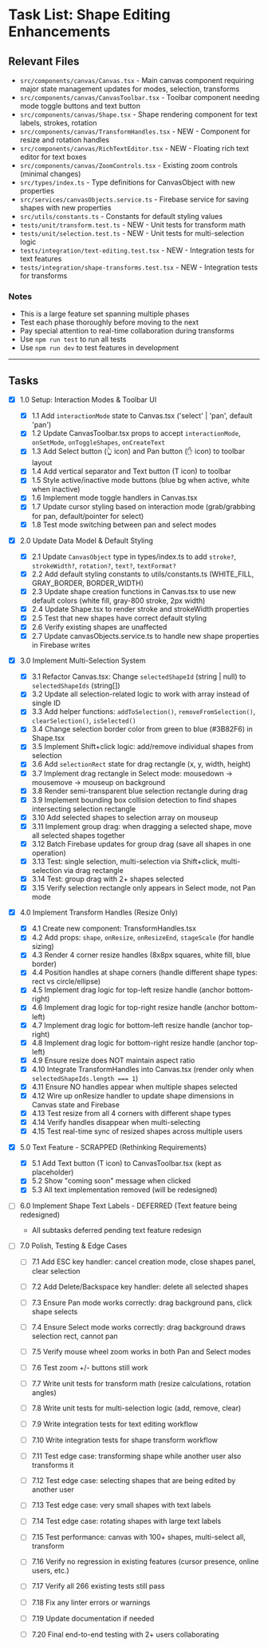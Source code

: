 # Task List: Shape Editing Enhancements

## Relevant Files

- `src/components/canvas/Canvas.tsx` - Main canvas component requiring major state management updates for modes, selection, transforms
- `src/components/canvas/CanvasToolbar.tsx` - Toolbar component needing mode toggle buttons and text button
- `src/components/canvas/Shape.tsx` - Shape rendering component for text labels, strokes, rotation
- `src/components/canvas/TransformHandles.tsx` - NEW - Component for resize and rotation handles
- `src/components/canvas/RichTextEditor.tsx` - NEW - Floating rich text editor for text boxes
- `src/components/canvas/ZoomControls.tsx` - Existing zoom controls (minimal changes)
- `src/types/index.ts` - Type definitions for CanvasObject with new properties
- `src/services/canvasObjects.service.ts` - Firebase service for saving shapes with new properties
- `src/utils/constants.ts` - Constants for default styling values
- `tests/unit/transform.test.ts` - NEW - Unit tests for transform math
- `tests/unit/selection.test.ts` - NEW - Unit tests for multi-selection logic
- `tests/integration/text-editing.test.tsx` - NEW - Integration tests for text features
- `tests/integration/shape-transforms.test.tsx` - NEW - Integration tests for transforms

### Notes

- This is a large feature set spanning multiple phases
- Test each phase thoroughly before moving to the next
- Pay special attention to real-time collaboration during transforms
- Use `npm run test` to run all tests
- Use `npm run dev` to test features in development

---

## Tasks

- [x] 1.0 Setup: Interaction Modes & Toolbar UI
  - [x] 1.1 Add `interactionMode` state to Canvas.tsx ('select' | 'pan', default 'pan')
  - [x] 1.2 Update CanvasToolbar.tsx props to accept `interactionMode`, `onSetMode`, `onToggleShapes`, `onCreateText`
  - [x] 1.3 Add Select button (👆 icon) and Pan button (✋ icon) to toolbar layout
  - [x] 1.4 Add vertical separator and Text button (T icon) to toolbar
  - [x] 1.5 Style active/inactive mode buttons (blue bg when active, white when inactive)
  - [x] 1.6 Implement mode toggle handlers in Canvas.tsx
  - [x] 1.7 Update cursor styling based on interaction mode (grab/grabbing for pan, default/pointer for select)
  - [x] 1.8 Test mode switching between pan and select modes

- [x] 2.0 Update Data Model & Default Styling
  - [x] 2.1 Update `CanvasObject` type in types/index.ts to add `stroke?`, `strokeWidth?`, `rotation?`, `text?`, `textFormat?`
  - [x] 2.2 Add default styling constants to utils/constants.ts (WHITE_FILL, GRAY_BORDER, BORDER_WIDTH)
  - [x] 2.3 Update shape creation functions in Canvas.tsx to use new default colors (white fill, gray-800 stroke, 2px width)
  - [x] 2.4 Update Shape.tsx to render stroke and strokeWidth properties
  - [x] 2.5 Test that new shapes have correct default styling
  - [x] 2.6 Verify existing shapes are unaffected
  - [x] 2.7 Update canvasObjects.service.ts to handle new shape properties in Firebase writes

- [x] 3.0 Implement Multi-Selection System
  - [x] 3.1 Refactor Canvas.tsx: Change `selectedShapeId` (string | null) to `selectedShapeIds` (string[])
  - [x] 3.2 Update all selection-related logic to work with array instead of single ID
  - [x] 3.3 Add helper functions: `addToSelection()`, `removeFromSelection()`, `clearSelection()`, `isSelected()`
  - [x] 3.4 Change selection border color from green to blue (#3B82F6) in Shape.tsx
  - [x] 3.5 Implement Shift+click logic: add/remove individual shapes from selection
  - [x] 3.6 Add `selectionRect` state for drag rectangle (x, y, width, height)
  - [x] 3.7 Implement drag rectangle in Select mode: mousedown → mousemove → mouseup on background
  - [x] 3.8 Render semi-transparent blue selection rectangle during drag
  - [x] 3.9 Implement bounding box collision detection to find shapes intersecting selection rectangle
  - [x] 3.10 Add selected shapes to selection array on mouseup
  - [x] 3.11 Implement group drag: when dragging a selected shape, move all selected shapes together
  - [x] 3.12 Batch Firebase updates for group drag (save all shapes in one operation)
  - [x] 3.13 Test: single selection, multi-selection via Shift+click, multi-selection via drag rectangle
  - [x] 3.14 Test: group drag with 2+ shapes selected
  - [x] 3.15 Verify selection rectangle only appears in Select mode, not Pan mode

- [x] 4.0 Implement Transform Handles (Resize Only)
  - [x] 4.1 Create new component: TransformHandles.tsx
  - [x] 4.2 Add props: `shape`, `onResize`, `onResizeEnd`, `stageScale` (for handle sizing)
  - [x] 4.3 Render 4 corner resize handles (8x8px squares, white fill, blue border)
  - [x] 4.4 Position handles at shape corners (handle different shape types: rect vs circle/ellipse)
  - [x] 4.5 Implement drag logic for top-left resize handle (anchor bottom-right)
  - [x] 4.6 Implement drag logic for top-right resize handle (anchor bottom-left)
  - [x] 4.7 Implement drag logic for bottom-left resize handle (anchor top-right)
  - [x] 4.8 Implement drag logic for bottom-right resize handle (anchor top-left)
  - [x] 4.9 Ensure resize does NOT maintain aspect ratio
  - [x] 4.10 Integrate TransformHandles into Canvas.tsx (render only when `selectedShapeIds.length === 1`)
  - [x] 4.11 Ensure NO handles appear when multiple shapes selected
  - [x] 4.12 Wire up onResize handler to update shape dimensions in Canvas state and Firebase
  - [x] 4.13 Test resize from all 4 corners with different shape types
  - [x] 4.14 Verify handles disappear when multi-selecting
  - [x] 4.15 Test real-time sync of resized shapes across multiple users

- [x] 5.0 Text Feature - SCRAPPED (Rethinking Requirements)
  - [x] 5.1 Add Text button (T icon) to CanvasToolbar.tsx (kept as placeholder)
  - [x] 5.2 Show "coming soon" message when clicked
  - [x] 5.3 All text implementation removed (will be redesigned)

- [ ] 6.0 Implement Shape Text Labels - DEFERRED (Text feature being redesigned)
  - All subtasks deferred pending text feature redesign

- [ ] 7.0 Polish, Testing & Edge Cases
  - [ ] 7.1 Add ESC key handler: cancel creation mode, close shapes panel, clear selection
  - [ ] 7.2 Add Delete/Backspace key handler: delete all selected shapes
  - [ ] 7.3 Ensure Pan mode works correctly: drag background pans, click shape selects
  - [ ] 7.4 Ensure Select mode works correctly: drag background draws selection rect, cannot pan
  - [ ] 7.5 Verify mouse wheel zoom works in both Pan and Select modes
  - [ ] 7.6 Test zoom +/- buttons still work
  - [ ] 7.7 Write unit tests for transform math (resize calculations, rotation angles)
  - [ ] 7.8 Write unit tests for multi-selection logic (add, remove, clear)
  - [ ] 7.9 Write integration tests for text editing workflow
  - [ ] 7.10 Write integration tests for shape transform workflow
  - [ ] 7.11 Test edge case: transforming shape while another user also transforms it
  - [ ] 7.12 Test edge case: selecting shapes that are being edited by another user
  - [ ] 7.13 Test edge case: very small shapes with text labels
  - [ ] 7.14 Test edge case: rotating shapes with large text labels
  - [ ] 7.15 Test performance: canvas with 100+ shapes, multi-select all, transform
  - [ ] 7.16 Verify no regression in existing features (cursor presence, online users, etc.)
  - [ ] 7.17 Verify all 266 existing tests still pass
  - [ ] 7.18 Fix any linter errors or warnings
  - [ ] 7.19 Update documentation if needed
  - [ ] 7.20 Final end-to-end testing with 2+ users collaborating

